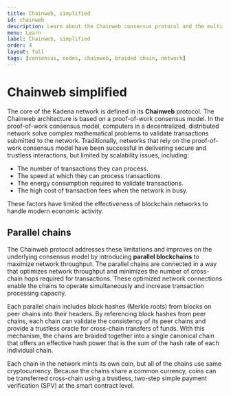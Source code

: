 ```yaml
---
title: Chainweb, simplified
id: chainweb
description: Learn about the Chainweb consensus protocol and the multi-chain network in this simplified overview.
menu: Learn
label: Chainweb, simplified
order: 4
layout: full
tags: [consensus, nodes, chainweb, braided chain, network]
---
```


# Chainweb simplified

The core of the Kadena network is defined in its **Chainweb** protocol.
The Chainweb architecture is based on a proof-of-work consensus model.
In the proof-of-work consensus model, computers in a decentralized, distributed network solve complex mathematical problems to validate transactions submitted to the network.
Traditionally, networks that rely on the proof-of-work consensus model have been successful in delivering secure and trustless interactions, but limited by scalability issues, including:

- The number of transactions they can process.
- The speed at which they can process transactions.
- The energy consumption required to validate transactions.
- The high cost of transaction fees when the network in busy.
  
These factors have limited the effectiveness of blockchain networks to handle modern economic activity. 

## Parallel chains

The Chainweb protocol addresses these limitations and improves on the underlying consensus model by introducing **parallel blockchains** to maximize network throughput.
The parallel chains are connected in a way that optimizes network throughput and minimizes the number of cross-chain hops required for transactions.
These optimized network connections enable the chains to operate simultaneously and increase transaction processing capacity.

Each parallel chain includes block hashes (Merkle roots) from blocks on peer chains into their headers.
By referencing block hashes from peer chains, each chain can validate the consistency of its peer chains and provide a trustless oracle for cross-chain transfers of funds.
With this mechanism, the chains are braided together into a single canonical chain that offers an effective hash power that is the sum of the hash rate of each individual chain. 

Each chain in the network mints its own coin, but all of the chains use same cryptocurrency.
Because the chains share a common currency, coins can be transferred cross-chain using a trustless, two-step simple payment verification (SPV) at the smart contract level.

